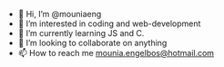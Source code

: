 - 👋 Hi, I’m @mouniaeng
- 👀 I’m interested in coding and web-development
- 🌱 I’m currently learning JS and C.
- 💞️ I’m looking to collaborate on anything
- 📫 How to reach me mounia.engelbos@hotmail.com

<!---
mouniaeng/mouniaeng is a ✨ special ✨ repository because its `README.md` (this file) appears on your GitHub profile.
You can click the Preview link to take a look at your changes.
--->

